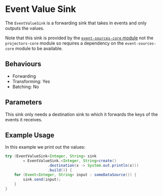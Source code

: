 # Event Value Sink

The `EventValueSink` is a forwarding sink that takes in events and only outputs the values.

Note that this sink is provided by the [`event-sources-core` module](../event-sources/index.md#sinks) not the
`projectors-core` module so requires a dependency on the `event-sources-core` module to be available.

## Behaviours

- Forwarding
- Transforming: Yes
- Batching: No

## Parameters

This sink only needs a destination sink to which it forwards the keys of the events it receives.

## Example Usage

In this example we print out the values:

```java
try (EventValueSink<Integer, String> sink 
        = EventValueSink.<Integer, String>create()
                   .destination(x -> System.out.println(x)))
                   .build()) {
    for (Event<Integer, String> input : someDataSource()) {
        sink.send(input);
    }
}
```
